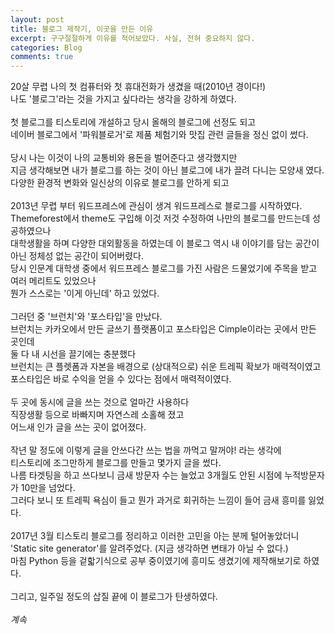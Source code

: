 ```yaml
---
layout: post
title: 블로그 제작기, 이곳을 만든 이유
excerpt: 구구절절하게 이유를 적어보았다. 사실, 전혀 중요하지 않다.
categories: Blog
comments: true
---
```


20살 무렵 나의 첫 컴퓨터와 첫 휴대전화가 생겼을 때(2010년 경이다!)<br>
나도 '블로그'라는 것을 가지고 싶다라는 생각을 강하게 하였다.<br>
<br>
첫 블로그를 티스토리에 개설하고 당시 올해의 블로그에 선정도 되고<br>
네이버 블로그에서 '파워블로거'로 제품 체험기와 맛집 관련 글들을 정신 없이 썼다.<br>
<br>
당시 나는 이것이 나의 교통비와 용돈을 벌어준다고 생각했지만<br>
지금 생각해보면 내가 블로그를 하는 것이 아닌 블로그에 내가 끌려 다니는 모양새 였다.<br>
다양한 환경적 변화와 일신상의 이유로 블로그를 안하게 되고<br>
<br>
2013년 무렵 부터 워드프레스에 관심이 생겨 워드프레스로 블로그를 시작하였다.<br>
Themeforest에서 theme도 구입해 이것 저것 수정하여 나만의 블로그를 만드는데 성공하였으나<br>
대학생활을 하며 다양한 대외활동을 하였는데 이 블로그 역시 내 이야기를 담는 공간이 아닌 정체성 없는 공간이 되어버렸다.<br>
당시 인문계 대학생 중에서 워드프레스 블로그를 가진 사람은 드물었기에 주목을 받고 여러 메리트도 있었으나<br>
뭔가 스스로는 '이게 아닌데' 하고 있었다.<br>
<br>
그러던 중 '브런치'와 '포스타입'을 만났다.<br>
브런치는 카카오에서 만든 글쓰기 플랫폼이고 포스타입은 Cimple이라는 곳에서 만든 곳인데<br>
둘 다 내 시선을 끌기에는 충분했다<br>
브런치는 큰 플렛폼과 자본을 배경으로 (상대적으로) 쉬운 트레픽 확보가 매력적이였고<br>
포스타입은 바로 수익을 얻을 수 있다는 점에서 매력적이였다.<br>
<br>
두 곳에 동시에 글을 쓰는 것으로 얼마간 사용하다<br>
직장생활 등으로 바빠지며 자연스레 소홀해 졌고<br>
어느새 인가 글을 쓰는 곳이 없어졌다.<br>
<br>
작년 말 정도에 이렇게 글을 안쓰다간 쓰는 법을 까먹고 말꺼야! 라는 생각에<br>
티스토리에 조그만하게 블로그를 만들고 몇가지 글을 썼다.<br>
나름 타겟팅을 하고 쓰다보니 금새 방문자 수는 늘었고 3개월도 안된 시점에 누적방문자가 10만을 넘었다.<br>
그러다 보니 또 트레픽 욕심이 들고 뭔가 과거로 회귀하는 느낌이 들어 금새 흥미를 잃었다.<br>
<br>
2017년 3월 티스토리 블로그를 정리하고 이러한 고민을 아는 분께 털어놓았더니<br>
'Static site generator'를 알려주었다. (지금 생각하면 변태가 아닐 수 없다.)<br>
마침 Python 등을 겉핣기식으로 공부 중이였기에 흥미도 생겼기에 제작해보기로 하였다.<br>
<br>
그리고, 일주일 정도의 삽질 끝에 이 블로그가 탄생하였다.<br>
<br>
*계속*

